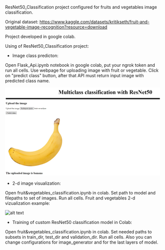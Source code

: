 ResNet50_Classification project configured for fruits and vegetables image classification.

Original dataset: https://www.kaggle.com/datasets/kritikseth/fruit-and-vegetable-image-recognition?resource=download

Project developed in google colab.

Using of ResNet50_Classification project:

- Image class predicton:

Open Flask_Api.ipynb notebook in google colab, put your ngrok token and run all cells. Use webpage for uploading image with fruit or vegetable. Click on "predict class" button, after that API must return input image with predicted class name.

![alt text](https://github.com/Strider0531/ResNet50_Classification_Colab/blob/master/example/api_example.jpg?raw=true)

- 2-d image visualization:

Open fruit&vegetables_classification.ipynb in colab. Set path to model and filepaths to set of images. Run all cells. 
Fruit and vegetables 2-d vizualization example:

![alt text](https://github.com/Strider0531/ResNet50_Classification_Colab/blob/master/example/example-tSNE.png?raw=true) 

- Training of custom ResNet50 classification model in Colab:

Open fruit&vegetables_classification.ipynb in colab. Set needed paths to subsets in train_dir, test_dir and validation_dir. Run all cells.
Also you can change configurations for image_generator and for the last layers of model.



